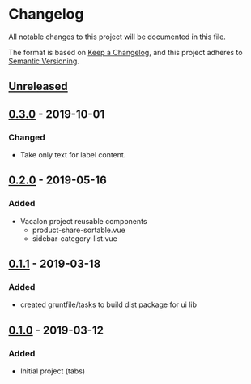 # Changelog
All notable changes to this project will be documented in this file.

The format is based on [Keep a Changelog](https://keepachangelog.com/en/1.0.0/),
and this project adheres to [Semantic Versioning](https://semver.org/spec/v2.0.0.html).

## [Unreleased]

## [0.3.0] - 2019-10-01
### Changed
- Take only text for label content.

## [0.2.0] - 2019-05-16
### Added
- Vacalon project reusable components
    - product-share-sortable.vue
    - sidebar-category-list.vue

## [0.1.1] - 2019-03-18
### Added
- created gruntfile/tasks to build dist package for ui lib

## [0.1.0] - 2019-03-12
### Added
- Initial project (tabs)

[Unreleased]: https://gitlab.brandlabs.net/brandlabs/ui/compare/v0.3.0...HEAD
[0.3.0]: https://gitlab.brandlabs.net/brandlabs/ui/compare/v0.2.0...v0.3.0
[0.2.0]: https://gitlab.brandlabs.net/brandlabs/ui/compare/v0.1.1...v0.2.0
[0.1.1]: https://gitlab.brandlabs.net/brandlabs/ui/compare/v0.1.0...v0.1.1
[0.1.0]: https://gitlab.brandlabs.net/brandlabs/ui/compare/v0.0.0...v0.1.0
